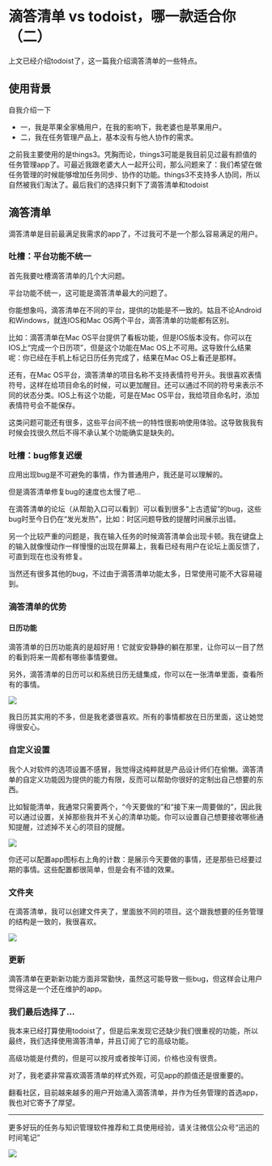 # 滴答清单 vs todoist，哪一款适合你（二）

上文已经介绍todoist了，这一篇我介绍滴答清单的一些特点。

## 使用背景
自我介绍一下

- 一，我是苹果全家桶用户，在我的影响下，我老婆也是苹果用户。
- 二，我在任务管理产品上，基本没有与他人协作的需求。

之前我主要使用的是things3。凭胸而论，things3可能是我目前见过最有颜值的任务管理app了。可最近我跟老婆大人一起开公司，那么问题来了：我们希望在做任务管理的时候能够增加任务同步、协作的功能。things3不支持多人协同，所以自然被我们淘汰了。最后我们的选择只剩下了滴答清单和todoist

## 滴答清单
滴答清单是目前最满足我需求的app了，不过我可不是一个那么容易满足的用户。

### 吐槽：平台功能不统一

首先我要吐槽滴答清单的几个大问题。

平台功能不统一，这可能是滴答清单最大的问题了。

你能想象吗，滴答清单在不同的平台，提供的功能是不一致的。姑且不论Android和Windows，就连IOS和Mac OS两个平台，滴答清单的功能都有区别。

比如：滴答清单在Mac OS平台提供了看板功能，但是IOS版本没有。你可以在IOS上“完成一个日历项”，但是这个功能在Mac OS上不可用。这导致什么结果呢：你已经在手机上标记日历任务完成了，结果在Mac OS上看还是那样。

还有，在Mac OS平台，滴答清单的项目名称不支持表情符号开头。我很喜欢表情符号，这样在给项目命名的时候，可以更加醒目。还可以通过不同的符号来表示不同的状态分类。IOS上有这个功能，可是在Mac OS平台，我给项目命名时，添加表情符号会不能保存。

这类问题可能还有很多，这些平台间不统一的特性很影响使用体验。这导致我我有时候会找很久然后不得不承认某个功能确实是缺失的。

### 吐槽：bug修复迟缓

应用出现bug是不可避免的事情，作为普通用户，我还是可以理解的。

但是滴答清单修复bug的速度也太慢了吧...

在滴答清单的论坛（从帮助入口可以看到）可以看到很多“上古遗留”的bug，这些bug时至今日仍在“发光发热”，比如：时区问题导致的提醒时间展示出错。

另一个比较严重的问题是，我在输入任务的时候滴答清单会出现卡顿。我在键盘上的输入就像慢动作一样慢慢的出现在屏幕上，我看已经有用户在论坛上面反馈了，可直到现在也没有修复。

当然还有很多其他的bug，不过由于滴答清单功能太多，日常使用可能不大容易碰到。

### 滴答清单的优势

#### 日历功能
滴答清单的日历功能真的是超好用！它就安安静静的躺在那里，让你可以一目了然的看到将来一周都有哪些事情要做。

另外，滴答清单的日历可以和系统日历无缝集成，你可以在一张清单里面，查看所有的事情。

![](https://pic3.zhimg.com/80/v2-e3e8ec680d673d02e3672346367be36e_1440w.jpg)

我日历其实用的不多，但是我老婆很喜欢。所有的事情都放在日历里面，这让她觉得很安心。

### 自定义设置

我个人对软件的选项设置不感冒，我觉得这纯粹就是产品设计师们在偷懒。滴答清单的自定义功能因为提供的能力有限，反而可以帮助你很好的定制出自己想要的东西。

比如智能清单，我通常只需要两个，“今天要做的”和“接下来一周要做的”，因此我可以通过设置，关掉那些我并不关心的清单功能。你可以设置自己想要接收哪些通知提醒，过滤掉不关心的项目的提醒。

![](https://pic1.zhimg.com/80/v2-9527bd2222331c0db4250c8a1916f688_1440w.jpg)

你还可以配置app图标右上角的计数：是展示今天要做的事情，还是那些已经要过期的事情。这些配置都很简单，但是会有不错的效果。

### 文件夹

在滴答清单，我可以创建文件夹了，里面放不同的项目。这个跟我想要的任务管理的结构是一致的，我很喜欢。

![](https://pic2.zhimg.com/80/v2-30f6f465aee76f6644d33d7fd5b63259_1440w.jpg)

### 更新
滴答清单在更新新功能方面非常勤快，虽然这可能导致一些bug，但这样会让用户觉得这是一个还在维护的app。

### 我们最后选择了...

我本来已经打算使用todoist了，但是后来发现它还缺少我们很重视的功能，所以最终，我们选择使用滴答清单，并且订阅了它的高级功能。

高级功能是付费的，但是可以按月或者按年订阅，价格也没有很贵。

对了，我老婆非常喜欢滴答清单的样式外观，可见app的颜值还是很重要的。

翻看社区，目前越来越多的用户开始涌入滴答清单，并作为任务管理的首选app，我也对它寄予了厚望。

---
更多好玩的任务与知识管理软件推荐和工具使用经验，请关注微信公众号“迅迅的时间笔记”

![](https://pic2.zhimg.com/80/v2-ce71ecbf2c43bc7e84f0836f8a9d0859_1440w.jpg)